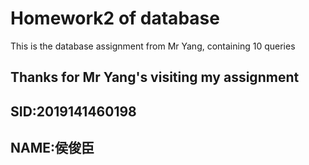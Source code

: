 # Homework2 of database
This is the database assignment from Mr Yang, containing 10 queries
## Thanks for Mr Yang's visiting my assignment

## SID:2019141460198
## NAME:侯俊臣
